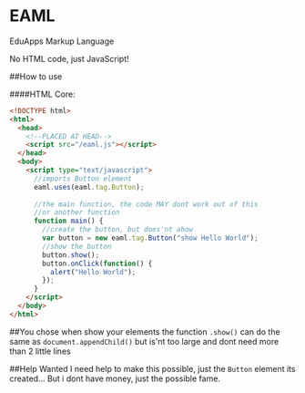 # EAML
EduApps Markup Language

No HTML code, just JavaScript!

##How to use

####HTML Core:
```html
<!DOCTYPE html>
<html>
  <head>
    <!--PLACED AT HEAD-->
    <script src="/eaml.js"></script>
  </head>
  <body>
    <script type="text/javascript">
      //imports Button element
      eaml.uses(eaml.tag.Button);
      
      //the main function, the code MAY dont work out of this
      //or another function
      function main() {
        //create the button, but does'nt ahow
        var button = new eaml.tag.Button("show Hello World");
        //show the button
        button.show();
        button.onClick(function() {
          alert("Hello World");
        });
      }
    </script>
  </body>
</html>
```

##You chose when show your elements
the function `.show()` can do the same as `document.appendChild()`
but is'nt too large and dont need more than 2 little lines

##Help Wanted
I need help to make this possible, just the `Button` element its created...
But i dont have money, just the possible fame.
